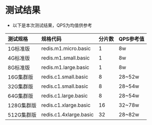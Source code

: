 # 测试结果

- 以下是本次测试结果，QPS为均值供参考


测试规格  |规格代码|分片数|QPS参考值
:---|:--|:---|:---
1G标准版 |redis.m1.micro.basic| 1|8w
4G标准版 |redis.m1.small.basic| 1|8w
8G标准版| redis.m1.large.basic | 1|8w
16G集群版| redis.c1.small.basic|  8|28~52w
32G集群版| redis.c1.small.basic|  8|28~54w
64G集群版|  redis.c1.large.basic | 8|28~54w
128G集群版|  redis.c1.xlarge.basic | 16|32~78w
512G集群版|  redis.c1.4xlarge.basic   |32|28~82w

